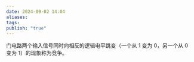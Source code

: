 ```yaml
---
date: 2024-09-02 14:04
aliases: 
tags: 
publish: "true"
---
```

门电路两个输入信号同时向相反的逻辑电平跳变（一个从 1 变为 0，另一个从 0 变为 1）的现象称为竞争。
